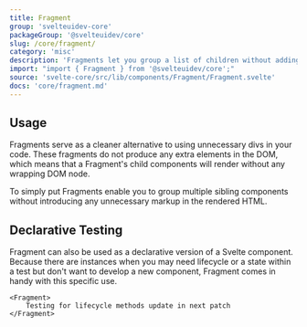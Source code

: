 ```yaml
---
title: Fragment
group: 'svelteuidev-core'
packageGroup: '@svelteuidev/core'
slug: /core/fragment/
category: 'misc'
description: 'Fragments let you group a list of children without adding extra nodes to the DOM.'
import: "import { Fragment } from '@svelteuidev/core';"
source: 'svelte-core/src/lib/components/Fragment/Fragment.svelte'
docs: 'core/fragment.md'
---
```


<script>
    import { Demo, FragmentDemos } from '@svelteuidev/demos';
    import { Heading } from 'components';
</script>

<Heading />

## Usage

Fragments serve as a cleaner alternative to using unnecessary divs in your code. These fragments do not produce any extra elements in the DOM, which means that a Fragment's child components will render without any wrapping DOM node.

To simply put Fragments enable you to group multiple sibling components without introducing any unnecessary markup in the rendered HTML.

<Demo demo={FragmentDemos.usage} />

## Declarative Testing

Fragment can also be used as a declarative version of a Svelte component. Because there are instances when you may need lifecycle or a state within a test but don't want to develop a new component, Fragment comes in handy with this specific use.

```svelte
<Fragment>
    Testing for lifecycle methods update in next patch
</Fragment>
```
